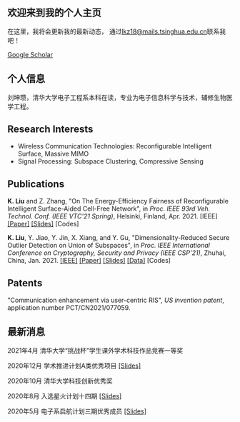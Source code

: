 ## 欢迎来到我的个人主页
在这里，我将会更新我的最新动态，
通过<lkz18@mails.tsinghua.edu.cn>联系我吧！

[Google Scholar](https://scholar.google.com/citations?user=wzifqNkAAAAJ&hl=en&oi=ao)

## 个人信息
刘坤瓒，清华大学电子工程系本科在读，专业为电子信息科学与技术，辅修生物医学工程。
## Research Interests

- Wireless Communication Technologies: Reconfigurable Intelligent Surface, Massive MIMO
- Signal Processing: Subspace Clustering, Compressive Sensing

## Publications

**K. Liu** and Z. Zhang, "On The Energy-Efficiency Fairness of Reconfigurable Intelligent Surface-Aided Cell-Free Network", in *Proc. IEEE 93rd Veh. Technol. Conf. (IEEE VTC'21 Spring)*, Helsinki, Finland, Apr. 2021. [IEEE] [[Paper]](/file/VTC/VTC_EEFairness.pdf) [[Slides]](/file/VTC/VTC_presentation.pdf) [Codes]

**K. Liu**, Y. Jiao, Y. Jin, X. Xiang, and Y. Gu, "Dimensionality-Reduced Secure Outlier Detection on Union of Subspaces", in *Proc. IEEE International Conference on Cryptography, Security and Privacy (IEEE CSP'21)*, Zhuhai, China, Jan. 2021. [[IEEE]](https://ieeexplore.ieee.org/document/9357502) [[Paper]](/file/ICCSP/rp020_P014.pdf) [[Slides]](/file/ICCSP/DrSOD.pdf) [[Data]](/file/ICCSP/YaleOutliers3class.mat) [Codes]

## Patents

"Communication enhancement via user-centric RIS", *US invention patent*, application number PCT/CN2021/077059. 

## 最新消息
2021年4月 清华大学“挑战杯”学生课外学术科技作品竞赛一等奖

2020年12月 学术推进计划A类优秀项目 [[Slides]](/file/RIS_202012.pdf)

2020年10月 清华大学科技创新优秀奖

2020年8月 入选星火计划十四期 [[Slides]](/file/ODforSpark.pdf)

2020年5月 电子系启航计划三期优秀成员 [[Slides]](/file/CompressedOD.pdf)